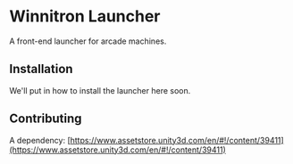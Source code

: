 # Winnitron Launcher

A front-end launcher for arcade machines.

## Installation

We'll put in how to install the launcher here soon.

## Contributing

A dependency: [https://www.assetstore.unity3d.com/en/#!/content/39411](https://www.assetstore.unity3d.com/en/#!/content/39411)


